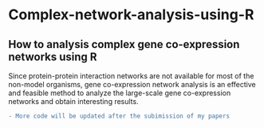 # Complex-network-analysis-using-R
## How to analysis complex gene co-expression networks using R

Since protein-protein interaction networks are not available for most of the non-model organisms, gene co-expression network analysis is an effective and feasible method to analyze the large-scale gene co-expression networks and obtain interesting results.



```diff
- More code will be updated after the subimission of my papers
```
